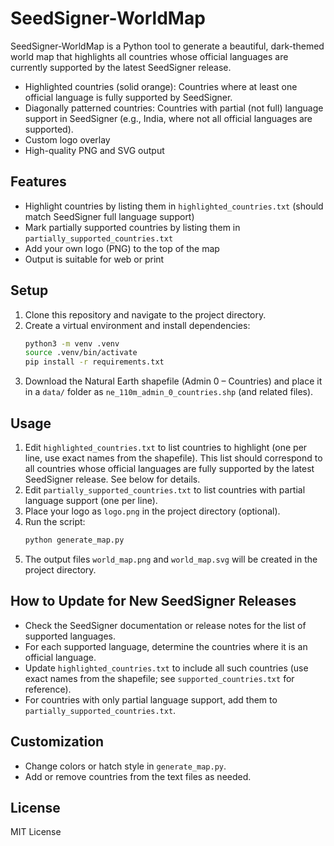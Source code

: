 # SeedSigner-WorldMap

SeedSigner-WorldMap is a Python tool to generate a beautiful, dark-themed world map that highlights all countries whose official languages are currently supported by the latest SeedSigner release.

- Highlighted countries (solid orange): Countries where at least one official language is fully supported by SeedSigner.
- Diagonally patterned countries: Countries with partial (not full) language support in SeedSigner (e.g., India, where not all official languages are supported).
- Custom logo overlay
- High-quality PNG and SVG output

## Features
- Highlight countries by listing them in `highlighted_countries.txt` (should match SeedSigner full language support)
- Mark partially supported countries by listing them in `partially_supported_countries.txt`
- Add your own logo (PNG) to the top of the map
- Output is suitable for web or print

## Setup
1. Clone this repository and navigate to the project directory.
2. Create a virtual environment and install dependencies:
   ```sh
   python3 -m venv .venv
   source .venv/bin/activate
   pip install -r requirements.txt
   ```
3. Download the Natural Earth shapefile (Admin 0 – Countries) and place it in a `data/` folder as `ne_110m_admin_0_countries.shp` (and related files).

## Usage
1. Edit `highlighted_countries.txt` to list countries to highlight (one per line, use exact names from the shapefile). This list should correspond to all countries whose official languages are fully supported by the latest SeedSigner release. See below for details.
2. Edit `partially_supported_countries.txt` to list countries with partial language support (one per line).
3. Place your logo as `logo.png` in the project directory (optional).
4. Run the script:
   ```sh
   python generate_map.py
   ```
5. The output files `world_map.png` and `world_map.svg` will be created in the project directory.

## How to Update for New SeedSigner Releases
- Check the SeedSigner documentation or release notes for the list of supported languages.
- For each supported language, determine the countries where it is an official language.
- Update `highlighted_countries.txt` to include all such countries (use exact names from the shapefile; see `supported_countries.txt` for reference).
- For countries with only partial language support, add them to `partially_supported_countries.txt`.

## Customization
- Change colors or hatch style in `generate_map.py`.
- Add or remove countries from the text files as needed.

## License
MIT License 